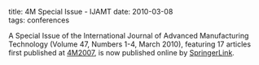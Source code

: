 title: 4M Special Issue - IJAMT
date: 2010-03-08  
tags: conferences

A Special Issue of the International Journal of Advanced Manufacturing Technology (Volume 47, Numbers 1-4, March 2010), featuring 17 articles first published at [4M2007](/content/History), is now published online by [SpringerLink](http://springerlink.com/content/p06817703r71/?sortorder=asc&p_o=10).

  
  

